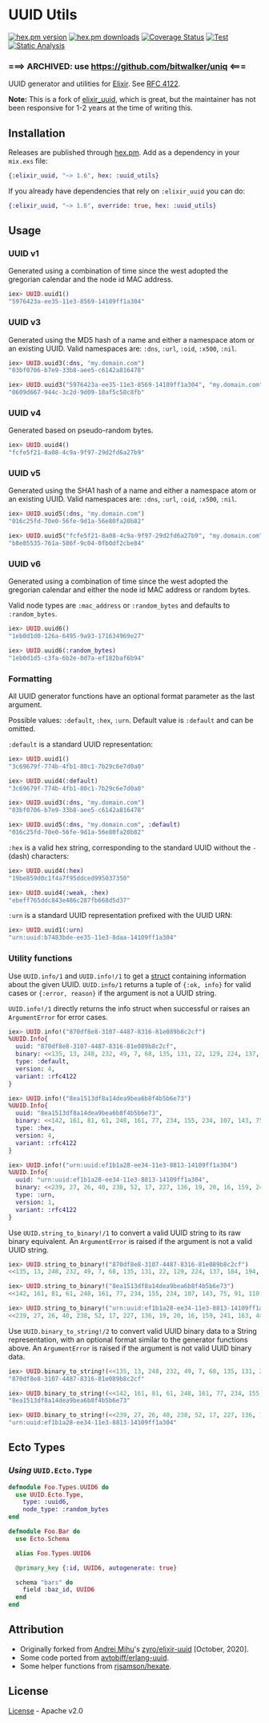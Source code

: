 UUID Utils
===========

[![hex.pm version](https://img.shields.io/hexpm/v/uuid_utils.svg?style=flat)](https://hex.pm/packages/uuid_utils)
[![hex.pm downloads](https://img.shields.io/hexpm/dt/uuid_utils.svg?style=flat)](https://hex.pm/packages/uuid_utils)
[![Coverage Status](https://coveralls.io/repos/github/sevenshores/elixir-uuid-utils/badge.svg?branch=main)](https://coveralls.io/github/sevenshores/elixir-uuid-utils?branch=main)
[![Test](https://github.com/sevenshores/elixir-uuid-utils/workflows/Test/badge.svg)](https://github.com/sevenshores/elixir-uuid-utils/actions?query=workflow%3ATest)
[![Static Analysis](https://github.com/sevenshores/elixir-uuid-utils/workflows/Static%20Analysis/badge.svg?branch=main)](https://github.com/sevenshores/elixir-uuid-utils/actions?query=workflow%3A%22Static+Analysis%22)

### ===> ARCHIVED: use https://github.com/bitwalker/uniq <===

UUID generator and utilities for [Elixir](http://elixir-lang.org/). See [RFC 4122](http://www.ietf.org/rfc/rfc4122.txt).

**Note:** This is a fork of [elixir_uuid](https://hex.pm/packages/elixir_uuid), which is great, but the maintainer has not been responsive for
1-2 years at the time of writing this.

## Installation

Releases are published through [hex.pm](https://hex.pm/packages/uuid_utils). Add
as a dependency in your `mix.exs` file:

```elixir
{:elixir_uuid, "~> 1.6", hex: :uuid_utils}
```

If you already have dependencies that rely on `:elixir_uuid` you can do:

```elixir
{:elixir_uuid, "~> 1.6", override: true, hex: :uuid_utils}
```

## Usage

### UUID v1

Generated using a combination of time since the west adopted the gregorian calendar and the node id MAC address.

```elixir
iex> UUID.uuid1()
"5976423a-ee35-11e3-8569-14109ff1a304"
```

### UUID v3

Generated using the MD5 hash of a name and either a namespace atom or an
existing UUID. Valid namespaces are: `:dns`, `:url`, `:oid`, `:x500`, `:nil`.

```elixir
iex> UUID.uuid3(:dns, "my.domain.com")
"03bf0706-b7e9-33b8-aee5-c6142a816478"

iex> UUID.uuid3("5976423a-ee35-11e3-8569-14109ff1a304", "my.domain.com")
"0609d667-944c-3c2d-9d09-18af5c58c8fb"
```

### UUID v4

Generated based on pseudo-random bytes.

```elixir
iex> UUID.uuid4()
"fcfe5f21-8a08-4c9a-9f97-29d2fd6a27b9"
```

### UUID v5

Generated using the SHA1 hash of a name and either a namespace atom or an
existing UUID. Valid namespaces are: `:dns`, `:url`, `:oid`, `:x500`, `:nil`.

```elixir
iex> UUID.uuid5(:dns, "my.domain.com")
"016c25fd-70e0-56fe-9d1a-56e80fa20b82"

iex> UUID.uuid5("fcfe5f21-8a08-4c9a-9f97-29d2fd6a27b9", "my.domain.com")
"b8e85535-761a-586f-9c04-0fb0df2cbe84"
```

### UUID v6

Generated using a combination of time since the west adopted the gregorian
calendar and either the node id MAC address or random bytes.

Valid node types are `:mac_address` or `:random_bytes` and defaults to `:random_bytes`.

```elixir
iex> UUID.uuid6()
"1eb0d1d0-126a-6495-9a93-171634969e27"

iex> UUID.uuid6(:random_bytes)
"1eb0d1d5-c3fa-6b2e-8d7a-ef182baf6b94"
```

### Formatting

All UUID generator functions have an optional format parameter as the last argument.

Possible values: `:default`, `:hex`, `:urn`. Default value is `:default` and can be omitted.

`:default` is a standard UUID representation:

```elixir
iex> UUID.uuid1()
"3c69679f-774b-4fb1-80c1-7b29c6e7d0a0"

iex> UUID.uuid4(:default)
"3c69679f-774b-4fb1-80c1-7b29c6e7d0a0"

iex> UUID.uuid3(:dns, "my.domain.com")
"03bf0706-b7e9-33b8-aee5-c6142a816478"

iex> UUID.uuid5(:dns, "my.domain.com", :default)
"016c25fd-70e0-56fe-9d1a-56e80fa20b82"
```

`:hex` is a valid hex string, corresponding to the standard UUID without the `-` (dash) characters:

```elixir
iex> UUID.uuid4(:hex)
"19be859d0c1f4a7f95ddced995037350"

iex> UUID.uuid4(:weak, :hex)
"ebeff765ddc843e486c287fb668d5d37"
```

`:urn` is a standard UUID representation prefixed with the UUID URN:

```elixir
iex> UUID.uuid1(:urn)
"urn:uuid:b7483bde-ee35-11e3-8daa-14109ff1a304"
```

### Utility functions

Use `UUID.info/1` and `UUID.info!/1` to get a [struct](https://elixir-lang.org/getting-started/structs.html)
containing information about the given UUID. `UUID.info/1` returns a tuple of `{:ok, info}`
for valid cases or `{:error, reason}` if the argument is not a UUID string.

`UUID.info!/1` directly returns the info struct when successful or raises
an `ArgumentError` for error cases.

```elixir
iex> UUID.info!("870df8e8-3107-4487-8316-81e089b8c2cf")
%UUID.Info{
  uuid: "870df8e8-3107-4487-8316-81e089b8c2cf",
  binary: <<135, 13, 248, 232, 49, 7, 68, 135, 131, 22, 129, 224, 137, 184, 194, 207>>,
  type: :default,
  version: 4,
  variant: :rfc4122
}

iex> UUID.info!("8ea1513df8a14dea9bea6b8f4b5b6e73")
%UUID.Info{
  uuid: "8ea1513df8a14dea9bea6b8f4b5b6e73",
  binary: <<142, 161, 81, 61, 248, 161, 77, 234, 155, 234, 107, 143, 75, 91, 110, 115>>,
  type: :hex,
  version: 4,
  variant: :rfc4122
}

iex> UUID.info!("urn:uuid:ef1b1a28-ee34-11e3-8813-14109ff1a304")
%UUID.Info{
  uuid: "urn:uuid:ef1b1a28-ee34-11e3-8813-14109ff1a304",
  binary: <<239, 27, 26, 40, 238, 52, 17, 227, 136, 19, 20, 16, 159, 241, 163, 4>>,
  type: :urn,
  version: 1,
  variant: :rfc4122
}
```

Use `UUID.string_to_binary!/1` to convert a valid UUID string to its raw binary equivalent.
An `ArgumentError` is raised if the argument is not a valid UUID string.

```elixir
iex> UUID.string_to_binary!("870df8e8-3107-4487-8316-81e089b8c2cf")
<<135, 13, 248, 232, 49, 7, 68, 135, 131, 22, 129, 224, 137, 184, 194, 207>>

iex> UUID.string_to_binary!("8ea1513df8a14dea9bea6b8f4b5b6e73")
<<142, 161, 81, 61, 248, 161, 77, 234, 155, 234, 107, 143, 75, 91, 110, 115>>

iex> UUID.string_to_binary!("urn:uuid:ef1b1a28-ee34-11e3-8813-14109ff1a304")
<<239, 27, 26, 40, 238, 52, 17, 227, 136, 19, 20, 16, 159, 241, 163, 4>>
```

Use `UUID.binary_to_string!/2` to convert valid UUID binary data to a String
representation, with an optional format similar to the generator functions above.
An `ArgumentError` is raised if the argument is not valid UUID binary data.

```elixir
iex> UUID.binary_to_string!(<<135, 13, 248, 232, 49, 7, 68, 135, 131, 22, 129, 224, 137, 184, 194, 207>>)
"870df8e8-3107-4487-8316-81e089b8c2cf"

iex> UUID.binary_to_string!(<<142, 161, 81, 61, 248, 161, 77, 234, 155, 234, 107, 143, 75, 91, 110, 115>>, :hex)
"8ea1513df8a14dea9bea6b8f4b5b6e73"

iex> UUID.binary_to_string!(<<239, 27, 26, 40, 238, 52, 17, 227, 136, 19, 20, 16, 159, 241, 163, 4>>, :urn)
"urn:uuid:ef1b1a28-ee34-11e3-8813-14109ff1a304"
```

## Ecto Types

### _Using_ `UUID.Ecto.Type`

```elixir
defmodule Foo.Types.UUID6 do
  use UUID.Ecto.Type,
    type: :uuid6,
    node_type: :random_bytes
end

defmodule Foo.Bar do
  use Ecto.Schema

  alias Foo.Types.UUID6

  @primary_key {:id, UUID6, autogenerate: true}

  schema "bars" do
    field :baz_id, UUID6
  end
end
```


## Attribution

 * Originally forked from [Andrei Mihu](https://github.com/zyro)'s [zyro/elixir-uuid](https://github.com/zyro/elixir-uuid) [October, 2020].
 * Some code ported from [avtobiff/erlang-uuid](https://github.com/avtobiff/erlang-uuid).
 * Some helper functions from [rjsamson/hexate](https://github.com/rjsamson/hexate).

## License

[License](https://github.com/sevenshores/elixir-uuid-utils/blob/main/LICENSE) - Apache v2.0
